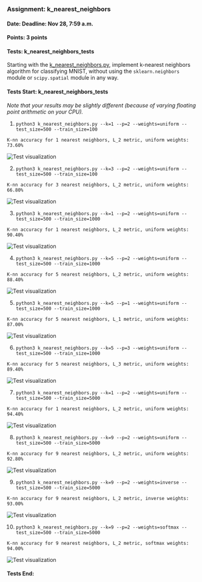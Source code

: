 ### Assignment: k_nearest_neighbors
#### Date: Deadline: Nov 28, 7:59 a.m.
#### Points: 3 points
#### Tests: k_nearest_neighbors_tests

Starting with the [k_nearest_neighbors.py](https://github.com/ufal/npfl129/tree/master/labs/07/k_nearest_neighbors.py),
implement k-nearest neighbors algorithm for classifying MNIST, without using the
`sklearn.neighbors` module or `scipy.spatial` module in any way.

#### Tests Start: k_nearest_neighbors_tests
_Note that your results may be slightly different (because of varying floating point arithmetic on your CPU)._

1. `python3 k_nearest_neighbors.py --k=1 --p=2 --weights=uniform --test_size=500 --train_size=100`
```
K-nn accuracy for 1 nearest neighbors, L_2 metric, uniform weights: 73.60%
```
![Test visualization](//ufal.mff.cuni.cz/~courses/npfl129/2324/tasks/figures/k_nearest_neighbors_1.svgz)

2. `python3 k_nearest_neighbors.py --k=3 --p=2 --weights=uniform --test_size=500 --train_size=100`
```
K-nn accuracy for 3 nearest neighbors, L_2 metric, uniform weights: 66.80%
```
![Test visualization](//ufal.mff.cuni.cz/~courses/npfl129/2324/tasks/figures/k_nearest_neighbors_2.svgz)

3. `python3 k_nearest_neighbors.py --k=1 --p=2 --weights=uniform --test_size=500 --train_size=1000`
```
K-nn accuracy for 1 nearest neighbors, L_2 metric, uniform weights: 90.40%
```
![Test visualization](//ufal.mff.cuni.cz/~courses/npfl129/2324/tasks/figures/k_nearest_neighbors_3.svgz)

4. `python3 k_nearest_neighbors.py --k=5 --p=2 --weights=uniform --test_size=500 --train_size=1000`
```
K-nn accuracy for 5 nearest neighbors, L_2 metric, uniform weights: 88.40%
```
![Test visualization](//ufal.mff.cuni.cz/~courses/npfl129/2324/tasks/figures/k_nearest_neighbors_4.svgz)

5. `python3 k_nearest_neighbors.py --k=5 --p=1 --weights=uniform --test_size=500 --train_size=1000`
```
K-nn accuracy for 5 nearest neighbors, L_1 metric, uniform weights: 87.00%
```
![Test visualization](//ufal.mff.cuni.cz/~courses/npfl129/2324/tasks/figures/k_nearest_neighbors_5.svgz)

6. `python3 k_nearest_neighbors.py --k=5 --p=3 --weights=uniform --test_size=500 --train_size=1000`
```
K-nn accuracy for 5 nearest neighbors, L_3 metric, uniform weights: 89.40%
```
![Test visualization](//ufal.mff.cuni.cz/~courses/npfl129/2324/tasks/figures/k_nearest_neighbors_6.svgz)

7. `python3 k_nearest_neighbors.py --k=1 --p=2 --weights=uniform --test_size=500 --train_size=5000`
```
K-nn accuracy for 1 nearest neighbors, L_2 metric, uniform weights: 94.40%
```
![Test visualization](//ufal.mff.cuni.cz/~courses/npfl129/2324/tasks/figures/k_nearest_neighbors_7.svgz)

8. `python3 k_nearest_neighbors.py --k=9 --p=2 --weights=uniform --test_size=500 --train_size=5000`
```
K-nn accuracy for 9 nearest neighbors, L_2 metric, uniform weights: 92.80%
```
![Test visualization](//ufal.mff.cuni.cz/~courses/npfl129/2324/tasks/figures/k_nearest_neighbors_8.svgz)

9. `python3 k_nearest_neighbors.py --k=9 --p=2 --weights=inverse --test_size=500 --train_size=5000`
```
K-nn accuracy for 9 nearest neighbors, L_2 metric, inverse weights: 93.00%
```
![Test visualization](//ufal.mff.cuni.cz/~courses/npfl129/2324/tasks/figures/k_nearest_neighbors_9.svgz)

10. `python3 k_nearest_neighbors.py --k=9 --p=2 --weights=softmax --test_size=500 --train_size=5000`
```
K-nn accuracy for 9 nearest neighbors, L_2 metric, softmax weights: 94.00%
```
![Test visualization](//ufal.mff.cuni.cz/~courses/npfl129/2324/tasks/figures/k_nearest_neighbors_10.svgz)
#### Tests End:
